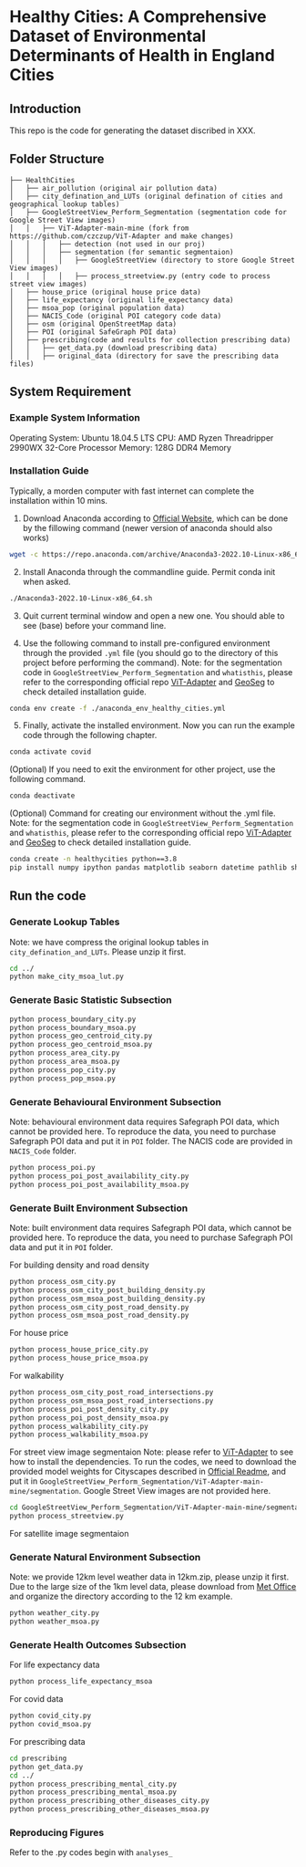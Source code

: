 # Healthy Cities: A Comprehensive Dataset of Environmental Determinants of Health in England Cities

## Introduction

This repo is the code for generating the dataset discribed in XXX.

## Folder Structure
```none
├── HealthCities
│   ├── air_pollution (original air pollution data)
│   ├── city_defination_and_LUTs (original defination of cities and geographical lookup tables)
│   ├── GoogleStreetView_Perform_Segmentation (segmentation code for Google Street View images)
│   │   ├── ViT-Adapter-main-mine (fork from https://github.com/czczup/ViT-Adapter and make changes)
│   │   │   ├── detection (not used in our proj)
│   │   │   ├── segmentation (for semantic segmentaion)
│   │   │   │   ├── GoogleStreetView (directory to store Google Street View images)
│   │   │   │   ├── process_streetview.py (entry code to process street view images)
│   ├── house_price (original house price data)
│   ├── life_expectancy (original life_expectancy data)
│   ├── msoa_pop (original population data)
│   ├── NACIS_Code (original POI category code data)
│   ├── osm (original OpenStreetMap data)
│   ├── POI (original SafeGraph POI data)
│   ├── prescribing(code and results for collection prescribing data)
│   │   ├── get_data.py (download prescribing data)
│   │   ├── original_data (directory for save the prescribing data files)
```

## System Requirement

### Example System Information
Operating System: Ubuntu 18.04.5 LTS
CPU: AMD Ryzen Threadripper 2990WX 32-Core Processor
Memory: 128G DDR4 Memory

### Installation Guide
Typically, a morden computer with fast internet can complete the installation within 10 mins.

1. Download Anaconda according to [Official Website](https://www.anaconda.com/products/distribution), which can be done by the fillowing command (newer version of anaconda should also works)
``` bash
wget -c https://repo.anaconda.com/archive/Anaconda3-2022.10-Linux-x86_64.sh
```
2. Install Anaconda through the commandline guide. Permit conda init when asked.
``` bash
./Anaconda3-2022.10-Linux-x86_64.sh
```
3. Quit current terminal window and open a new one. You should able to see (base) before your command line. 

4. Use the following command to install pre-configured environment through the provided `.yml` file (you should go to the directory of this project before performing the command). Note: for the segmentation code in `GoogleStreetView_Perform_Segmentation` and `whatisthis`, please refer to the corresponding official repo [ViT-Adapter](https://github.com/czczup/ViT-Adapter) and [GeoSeg](https://github.com/WangLibo1995/GeoSeg) to check detailed installation guide.
``` bash
conda env create -f ./anaconda_env_healthy_cities.yml
```

5. Finally, activate the installed environment. Now you can run the example code through the following chapter.
``` bash
conda activate covid
```

(Optional) If you need to exit the environment for other project, use the following command.

``` bash
conda deactivate 
```

(Optional) Command for creating our environment without the .yml file. Note: for the segmentation code in `GoogleStreetView_Perform_Segmentation` and `whatisthis`, please refer to the corresponding official repo [ViT-Adapter](https://github.com/czczup/ViT-Adapter) and [GeoSeg](https://github.com/WangLibo1995/GeoSeg) to check detailed installation guide.
``` bash
conda create -n healthycities python==3.8
pip install numpy ipython pandas matplotlib seaborn datetime pathlib shapely geopandas pyrosm h5netcdf haversine requests urllib3 tqdm scipy scikit-learn
```


## Run the code
### Generate Lookup Tables
Note: we have compress the original lookup tables in `city_defination_and_LUTs`. Please unzip it first.
``` bash
cd ../
python make_city_msoa_lut.py
```
### Generate Basic Statistic Subsection
``` bash
python process_boundary_city.py
python process_boundary_msoa.py
python process_geo_centroid_city.py
python process_geo_centroid_msoa.py
python process_area_city.py
python process_area_msoa.py
python process_pop_city.py
python process_pop_msoa.py
```

### Generate Behavioural Environment Subsection
Note: behavioural environment data requires Safegraph POI data, which cannot be provided here. To reproduce the data, you need to purchase Safegraph POI data and put it in `POI` folder. The NACIS code are provided in `NACIS_Code` folder.
``` bash
python process_poi.py
python process_poi_post_availability_city.py
python process_poi_post_availability_msoa.py
```


### Generate Built Environment Subsection
Note: built environment data requires Safegraph POI data, which cannot be provided here. To reproduce the data, you need to purchase Safegraph POI data and put it in `POI` folder.

For building density and road density
``` bash
python process_osm_city.py
python process_osm_city_post_building_density.py
python process_osm_msoa_post_building_density.py
python process_osm_city_post_road_density.py
python process_osm_msoa_post_road_density.py
```

For house price
``` bash
python process_house_price_city.py
python process_house_price_msoa.py
```

For walkability
``` bash
python process_osm_city_post_road_intersections.py
python process_osm_msoa_post_road_intersections.py
python process_poi_post_density_city.py
python process_poi_post_density_msoa.py
python process_walkability_city.py
python process_walkability_msoa.py
```

For street view image segmentaion
Note: please refer to [ViT-Adapter](https://github.com/czczup/ViT-Adapter) to see how to install the dependencies. To run the codes, we need to download the provided model weights for Cityscapes described in [Official Readme](https://github.com/czczup/ViT-Adapter/tree/main/segmentation), and put it in `GoogleStreetView_Perform_Segmentation/ViT-Adapter-main-mine/segmentation`. Google Street View images are not provided here.
``` bash
cd GoogleStreetView_Perform_Segmentation/ViT-Adapter-main-mine/segmentation
python process_streetview.py
```

For satellite image segmentaion


### Generate Natural Environment Subsection
Note: we provide 12km level weather data in 12km.zip, please unzip it first. Due to the large size of the 1km level data, please download from [Met Office](https://www.metoffice.gov.uk/research/climate/maps-and-data/data/haduk-grid/haduk-grid) and organize the directory according to the 12 km example.
``` bash
python weather_city.py
python weather_msoa.py
```


### Generate Health Outcomes Subsection
For life expectancy data
``` bash
python process_life_expectancy_msoa
```

For covid data
``` bash
python covid_city.py
python covid_msoa.py
```

For prescribing data
``` bash
cd prescribing
python get_data.py
cd ../
python process_prescribing_mental_city.py
python process_prescribing_mental_msoa.py
python process_prescribing_other_diseases_city.py
python process_prescribing_other_diseases_msoa.py
```

### Reproducing Figures
Refer to the .py codes begin with `analyses_`